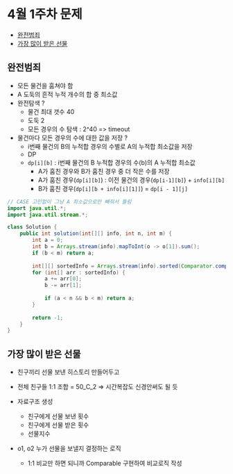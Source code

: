 # 4월 1주차 문제
- [완전범죄](https://school.programmers.co.kr/learn/courses/30/lessons/389480)
- [가장 많이 받은 선물](https://school.programmers.co.kr/learn/courses/30/lessons/258712)


## 완전범죄
- 모든 물건을 훔쳐야 함
- A 도둑의 흔적 누적 개수의 합 중 최소값
- 완전탐색 ?
  - 물건 최대 갯수 40
  - 도둑 2
  - 모든 경우의 수 탐색 : 2^40 => timeout
- 물건마다 모든 경우의 수에 대한 값을 저장 ?
  - i번째 물건의 B의 누적합 경우의 수별로 A의 누적합 최소값을 저장
  - DP
  - `dp[i][b]` : i번째 물건의 B 누적합 경우의 수(b)의 A 누적합 최소값
    - A가 훔친 경우와 B가 훔친 경우 중 더 작은 수를 저장
    - A가 훔친 경우(`dp[i][b]`) : 이전 물건의 경우(`dp[i-1][b]`) + `info[i][b]`
    - B가 훔친 경우(`dp[i][b + info[i][1]]`) = `dp[i - 1][j]`



```java
// CASE 고민없이 그냥 A 최소값으로만 빼줘서 틀림
import java.util.*;
import java.util.stream.*;

class Solution {
    public int solution(int[][] info, int n, int m) {
        int a = 0;
        int b = Arrays.stream(info).mapToInt(o -> o[1]).sum();
        if (b < m) return a;
        
        int[][] sortedInfo = Arrays.stream(info).sorted(Comparator.comparingInt(o -> o[0])).toArray(int[][]::new);
        for (int[] arr : sortedInfo) {
            a += arr[0];
            b -= arr[1];
            
            if (a < n && b < m) return a;
        }
        
        return -1;
    }
}
```



## 가장 많이 받은 선물
- 친구끼리 선물 보낸 히스토리 만들어두고
- 전체 친구들 1:1 조합 = 50_C_2 => 시간복잡도 신경안써도 될 듯

- 자료구조 생성
  - 친구에게 선물 보낸 횟수
  - 친구에게 선물 받은 횟수
  - 선물지수
- o1, o2 누가 선물을 보낼지 결정하는 로직
  - 1:1 비교만 하면 되니까 Comparable 구현하여 비교로직 작성

